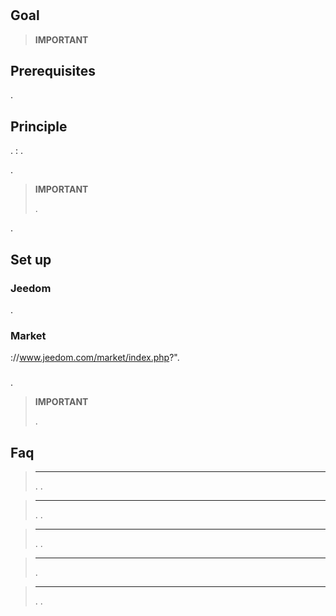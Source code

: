# 

## Goal



> **IMPORTANT**
>
>

## Prerequisites

.

## Principle

.  : .

.

> **IMPORTANT**
>
> . 

. 

## Set up

### Jeedom

. 

### Market

://www.jeedom.com/market/index.php?".

### 

.



> **IMPORTANT**
>
> . 



## Faq

> ****
>
> . .

> ****
>
> . .

> ****
>
> . .

> ****
>
> .

> ****
>
> . .
